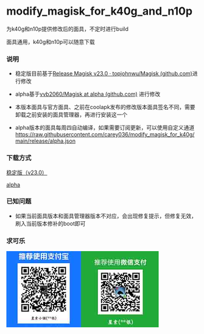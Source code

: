 # modify_magisk_for_k40g_and_n10p

为k40g和n10p提供修改后的面具，不定时进行build

面具通用，k40g和n10p可以随意下载

### 说明

* 稳定版目前基于[Release Magisk v23.0 · topjohnwu/Magisk (github.com)](https://github.com/topjohnwu/Magisk/releases/tag/v23.0)进行修改

* alpha基于[vvb2060/Magisk at alpha (github.com)](https://github.com/vvb2060/Magisk/tree/alpha) 进行修改

* 本版本面具与官方面具、之前在coolapk发布的修改版本面具签名不同，需要卸载之前安装的面具管理器，再进行安装这一个 

* alpha版本的面具每周四自动编译，如果需要订阅更新，可以使用自定义通道 https://raw.githubusercontent.com/carey036/modify_magisk_for_k40g/main/release/alpha.json

### 下载方式

[稳定版（v23.0）](https://cdn.jsdelivr.net/gh/carey036/modify_magisk_for_k40g/release/Magisk_stable_app.apk)

[alpha](https://cdn.jsdelivr.net/gh/carey036/modify_magisk_for_k40g/release/Magisk_alpha_app.apk)


### 已知问题

* 如果当前面具版本和面具管理器版本不对应，会出现修复提示，但修复无效，刷入当前版本修补的boot即可


### 求可乐

![zanshang](./zanshang.jpg)

